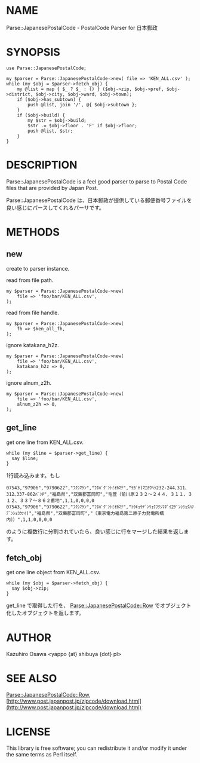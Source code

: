 # NAME

Parse::JapanesePostalCode - PostalCode Parser for 日本郵政

# SYNOPSIS

    use Parse::JapanesePostalCode;

    my $parser = Parse::JapanesePostalCode->new( file => 'KEN_ALL.csv' );
    while (my $obj = $parser->fetch_obj) {
        my @list = map { $_ ? $_ : () } ($obj->zip, $obj->pref, $obj->district, $obj->city, $obj->ward, $obj->town);
        if ($obj->has_subtown) {
            push @list, join '/', @{ $obj->subtown };
        }
        if ($obj->build) {
            my $str = $obj->build;
            $str .= $obj->floor . 'F' if $obj->floor;
            push @list, $str;
        }
    }

# DESCRIPTION

Parse::JapanesePostalCode is a feel good parser to parse to Postal Code files that are provided by Japan Post.

Parse::JapanesePostalCode は、日本郵政が提供している郵便番号ファイルを良い感じにパースしてくれるパーサです。

# METHODS

## new

create to parser instance.

read from file path.

    my $parser = Parse::JapanesePostalCode->new(
        file => 'foo/bar/KEN_ALL.csv',
    );

read from file handle.

    my $parser = Parse::JapanesePostalCode->new(
        fh => $ken_all_fh,
    );

ignore katakana\_h2z.

    my $parser = Parse::JapanesePostalCode->new(
        file => 'foo/bar/KEN_ALL.csv',
        katakana_h2z => 0,
    );

ignore alnum\_z2h.

    my $parser = Parse::JapanesePostalCode->new(
        file => 'foo/bar/KEN_ALL.csv',
        alnum_z2h => 0,
    );

## get\_line

get one line from KEN\_ALL.csv.

    while (my $line = $parser->get_line) {
      say $line;
    }

1行読み込みます。もし

    07543,"97906","9790622","ﾌｸｼﾏｹﾝ","ﾌﾀﾊﾞｸﾞﾝﾄﾐｵｶﾏﾁ","ｹｶﾞﾔ(ﾏｴｶﾜﾊﾗ232-244､311､312､337-862ﾊﾞﾝﾁ","福島県","双葉郡富岡町","毛萱（前川原２３２〜２４４、３１１、３１２、３３７〜８６２番地",1,1,0,0,0,0
    07543,"97906","9790622","ﾌｸｼﾏｹﾝ","ﾌﾀﾊﾞｸﾞﾝﾄﾐｵｶﾏﾁ","ﾄｳｷｮｳﾃﾞﾝﾘｮｸﾌｸｼﾏﾀﾞｲ2ｹﾞﾝｼﾘｮｸﾊﾂﾃﾞﾝｼｮｺｳﾅｲ)","福島県","双葉郡富岡町","〔東京電力福島第二原子力発電所構内〕）",1,1,0,0,0,0

のように複数行に分割されていたら、良い感じに行をマージした結果を返します。

## fetch\_obj

get one line object from KEN\_ALL.csv.

    while (my $obj = $parser->fetch_obj) {
      say $obj->zip;
    }

get\_line で取得した行を、 [Parse::JapanesePostalCode::Row](http://search.cpan.org/perldoc?Parse::JapanesePostalCode::Row) でオブジェクト化したオブジェクトを返します。

# AUTHOR

Kazuhiro Osawa <yappo {at} shibuya {dot} pl>

# SEE ALSO

[Parse::JapanesePostalCode::Row](http://search.cpan.org/perldoc?Parse::JapanesePostalCode::Row),
[http://www.post.japanpost.jp/zipcode/download.html](http://www.post.japanpost.jp/zipcode/download.html)

# LICENSE

This library is free software; you can redistribute it and/or modify
it under the same terms as Perl itself.
